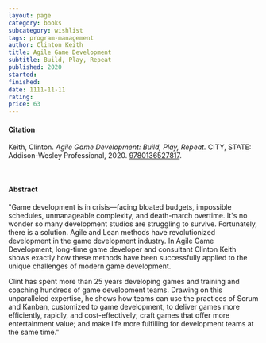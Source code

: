 ```yaml
---
layout: page
category: books
subcategory: wishlist
tags: program-management
author: Clinton Keith
title: Agile Game Development
subtitle: Build, Play, Repeat
published: 2020
started:
finished:
date: 1111-11-11
rating:
price: 63
---
```


#### Citation

Keith, Clinton. *Agile Game Development: Build, Play, Repeat.* CITY, STATE: Addison-Wesley Professional, 2020. [9780136527817](https://www.amazon.ca/Agile-Game-Development-Build-Repeat/dp/0136527817).

<br>

#### Abstract

"Game development is in crisis—facing bloated budgets, impossible schedules, unmanageable complexity, and death-march overtime. It's no wonder so many development studios are struggling to survive. Fortunately, there is a solution. Agile and Lean methods have revolutionized development in the game development industry. In Agile Game Development, long-time game developer and consultant Clinton Keith shows exactly how these methods have been successfully applied to the unique challenges of modern game development.

Clint has spent more than 25 years developing games and training and coaching hundreds of game development teams. Drawing on this unparalleled expertise, he shows how teams can use the practices of Scrum and Kanban, customized to game development, to deliver games more efficiently, rapidly, and cost-effectively; craft games that offer more entertainment value; and make life more fulfilling for development teams at the same time."
